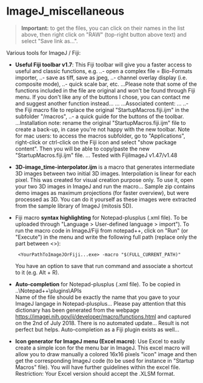 # ImageJ_miscellaneous

> **Important:** to get the files, you can click on their names in the list above, then right click on "RAW" (top-right button above text) and select "Save link as...".

Various tools for ImageJ / Fiji:

- **Useful Fiji toolbar v1.7**: This Fiji toolbar will give you a faster access to useful and classic functions, e.g. 
..- open a complex file = Bio-Formats importer, 
..- save as tiff, save as jpeg, 
..- channel overlay display (i.e. composite mode), 
..- quick scale bar, etc. 
...Please note that some of the functions included in the file are original and won't be found through Fiji menu. If you don't like any of the buttons I chose, you can contact me and suggest another function instead... ...
...Associated content: ...
..- the Fiji macro file to replace the original "StartupMacros.fiji.ijm" in the subfolder "/macros", 
..- a quick guide for the buttons of the toolbar. 
...Installation note: rename the original "StartupMacros.fiji.ijm" file to create a back-up, in case you're not happy with the new toolbar. Note for mac users: to access the macros subfolder, go to "Applications", right-click or ctrl-click on the Fiji icon and select "show package content". Then you will be able to copy/paste the new "StartupMacros.fiji.ijm" file. ...
Tested with FijiImageJ v1.47/v1.48

- **3D-image_time-interpolator.ijm** is a macro that generates intermediate 3D images between two initial 3D images. Interpolation is linear for each pixel. This was created for visual creation purpose only. To use it, open your two 3D images in ImageJ and run the macro... Sample zip contains demo images as maximum projections (for faster overview), but were processed as 3D. You can do it yourself as these images were extracted from the sample library of ImageJ (mitosis 5D).

- Fiji macro **syntax highlighting** for Notepad-plusplus (.xml file). To be uploaded through "Language > User-defined language > import").
To run the macro code in ImageJ/Fiji from notepad++, click on "Run" (or "Execute") in the menu and write the following full path (replace only the part between <>):

       <YourPathToImageJOrFiji...exe> -macro "$(FULL_CURRENT_PATH)"

    You have an option to save that run command and associate a shortcut to it (e.g. Alt + R).

- **Auto-completion** for Notepad-plusplus (.xml file). To be copied in ..\Notepad++\plugins\APIs\
Name of the file should be exactly the name that you gave to your ImageJ langage in Notepad-plusplus...
Please pay attention that this dictionary has been generated from the webpage https://imagej.nih.gov/ij/developer/macro/functions.html and captured on the 2nd of July 2018. There is no automated update...
Result is not perfect but helps. Auto-completion as a Fiji plugin exists as well...

- **Icon generator for ImageJ menu (Excel macro)**: Use Excel to easily create a simple icon for the menu bar in ImageJ. This excel macro will allow you to draw manually a colored 16x16 pixels "icon" image and then get the corresponding ImageJ code (to be used for instance in "Startup Macros" file). You will have further guidelines within the excel file. Restriction: Your Excel version should accept the .XLSM format.
